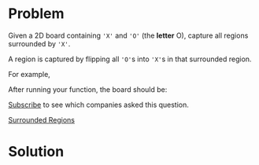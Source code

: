 
# Problem

Given a 2D board containing `'X'` and `'O'` (the **letter** O), capture all
regions surrounded by `'X'`.

A region is captured by flipping all `'O'`s into `'X'`s in that surrounded
region.

For example,

After running your function, the board should be:

[Subscribe](/subscribe/) to see which companies asked this question.



[Surrounded Regions](https://leetcode.com/problems/surrounded-regions)

# Solution



